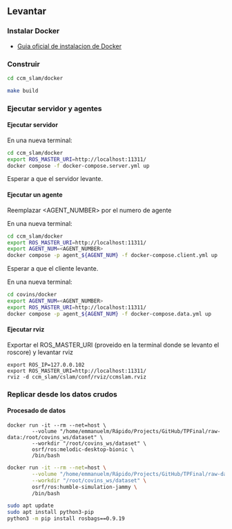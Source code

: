 ## Levantar

### Instalar Docker
  - [Guia oficial de instalacion de Docker](https://docs.docker.com/engine/install/)

### Construir

```bash
cd ccm_slam/docker

make build
```


### Ejecutar servidor y agentes

#### Ejecutar servidor

En una nueva terminal:
```bash
cd ccm_slam/docker
export ROS_MASTER_URI=http://localhost:11311/
docker compose -f docker-compose.server.yml up
```

Esperar a que el servidor levante.

#### Ejecutar un agente

Reemplazar <AGENT_NUMBER> por el numero de agente

En una nueva terminal:
```bash
cd ccm_slam/docker
export ROS_MASTER_URI=http://localhost:11311/
export AGENT_NUM=<AGENT_NUMBER>
docker compose -p agent_${AGENT_NUM} -f docker-compose.client.yml up
```

Esperar a que el cliente levante.

En una nueva terminal:
```bash
cd covins/docker
export AGENT_NUM=<AGENT_NUMBER>
export ROS_MASTER_URI=http://localhost:11311/
docker compose -p agent_${AGENT_NUM} -f docker-compose.data.yml up
```

#### Ejecutar rviz

Exportar el ROS_MASTER_URI (proveido en la terminal donde se levanto el roscore) y levantar rviz

```
export ROS_IP=127.0.0.102
export ROS_MASTER_URI=http://localhost:11311/
rviz -d ccm_slam/cslam/conf/rviz/ccmslam.rviz
```

### Replicar desde los datos crudos

#### Procesado de datos

```
docker run -it --rm --net=host \
        --volume "/home/emmanuelm/Rápido/Projects/GitHub/TPFinal/raw-data:/root/covins_ws/dataset" \
        --workdir "/root/covins_ws/dataset" \
        osrf/ros:melodic-desktop-bionic \
        /bin/bash
```

```bash
docker run -it --rm --net=host \
        --volume "/home/emmanuelm/Rápido/Projects/GitHub/TPFinal/raw-data:/root/covins_ws/dataset" \
        --workdir "/root/covins_ws/dataset" \
        osrf/ros:humble-simulation-jammy \
        /bin/bash

sudo apt update
sudo apt install python3-pip
python3 -m pip install rosbags==0.9.19
```
